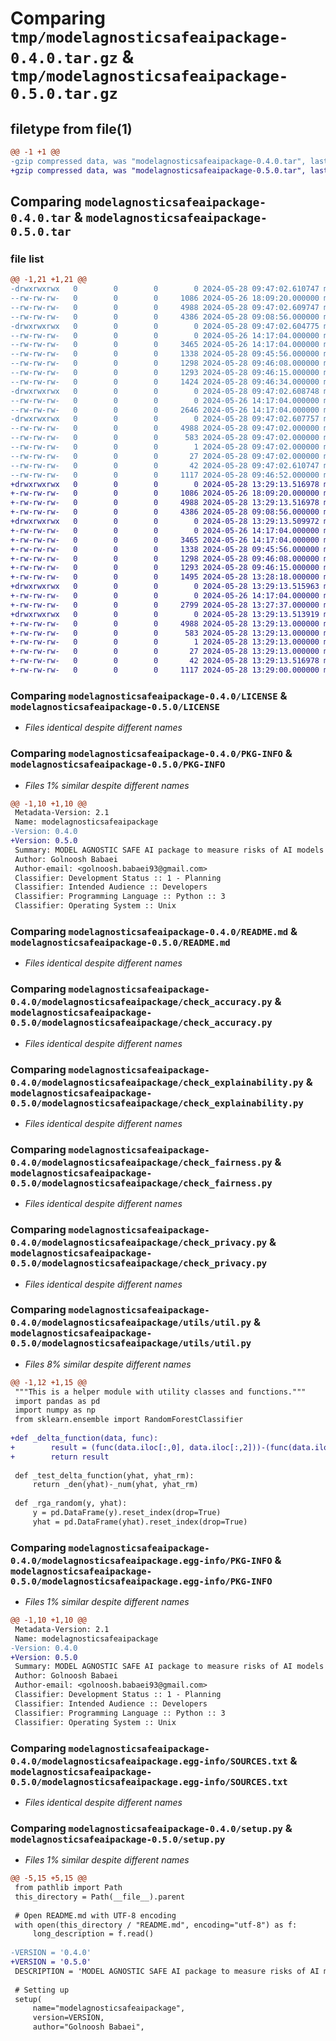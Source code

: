 # Comparing `tmp/modelagnosticsafeaipackage-0.4.0.tar.gz` & `tmp/modelagnosticsafeaipackage-0.5.0.tar.gz`

## filetype from file(1)

```diff
@@ -1 +1 @@
-gzip compressed data, was "modelagnosticsafeaipackage-0.4.0.tar", last modified: Tue May 28 09:47:02 2024, max compression
+gzip compressed data, was "modelagnosticsafeaipackage-0.5.0.tar", last modified: Tue May 28 13:29:13 2024, max compression
```

## Comparing `modelagnosticsafeaipackage-0.4.0.tar` & `modelagnosticsafeaipackage-0.5.0.tar`

### file list

```diff
@@ -1,21 +1,21 @@
-drwxrwxrwx   0        0        0        0 2024-05-28 09:47:02.610747 modelagnosticsafeaipackage-0.4.0/
--rw-rw-rw-   0        0        0     1086 2024-05-26 18:09:20.000000 modelagnosticsafeaipackage-0.4.0/LICENSE
--rw-rw-rw-   0        0        0     4988 2024-05-28 09:47:02.609747 modelagnosticsafeaipackage-0.4.0/PKG-INFO
--rw-rw-rw-   0        0        0     4386 2024-05-28 09:08:56.000000 modelagnosticsafeaipackage-0.4.0/README.md
-drwxrwxrwx   0        0        0        0 2024-05-28 09:47:02.604775 modelagnosticsafeaipackage-0.4.0/modelagnosticsafeaipackage/
--rw-rw-rw-   0        0        0        0 2024-05-26 14:17:04.000000 modelagnosticsafeaipackage-0.4.0/modelagnosticsafeaipackage/__init__.py
--rw-rw-rw-   0        0        0     3465 2024-05-26 14:17:04.000000 modelagnosticsafeaipackage-0.4.0/modelagnosticsafeaipackage/check_accuracy.py
--rw-rw-rw-   0        0        0     1338 2024-05-28 09:45:56.000000 modelagnosticsafeaipackage-0.4.0/modelagnosticsafeaipackage/check_explainability.py
--rw-rw-rw-   0        0        0     1298 2024-05-28 09:46:08.000000 modelagnosticsafeaipackage-0.4.0/modelagnosticsafeaipackage/check_fairness.py
--rw-rw-rw-   0        0        0     1293 2024-05-28 09:46:15.000000 modelagnosticsafeaipackage-0.4.0/modelagnosticsafeaipackage/check_privacy.py
--rw-rw-rw-   0        0        0     1424 2024-05-28 09:46:34.000000 modelagnosticsafeaipackage-0.4.0/modelagnosticsafeaipackage/check_robustness.py
-drwxrwxrwx   0        0        0        0 2024-05-28 09:47:02.608748 modelagnosticsafeaipackage-0.4.0/modelagnosticsafeaipackage/utils/
--rw-rw-rw-   0        0        0        0 2024-05-26 14:17:04.000000 modelagnosticsafeaipackage-0.4.0/modelagnosticsafeaipackage/utils/__init__.py
--rw-rw-rw-   0        0        0     2646 2024-05-26 14:17:04.000000 modelagnosticsafeaipackage-0.4.0/modelagnosticsafeaipackage/utils/util.py
-drwxrwxrwx   0        0        0        0 2024-05-28 09:47:02.607757 modelagnosticsafeaipackage-0.4.0/modelagnosticsafeaipackage.egg-info/
--rw-rw-rw-   0        0        0     4988 2024-05-28 09:47:02.000000 modelagnosticsafeaipackage-0.4.0/modelagnosticsafeaipackage.egg-info/PKG-INFO
--rw-rw-rw-   0        0        0      583 2024-05-28 09:47:02.000000 modelagnosticsafeaipackage-0.4.0/modelagnosticsafeaipackage.egg-info/SOURCES.txt
--rw-rw-rw-   0        0        0        1 2024-05-28 09:47:02.000000 modelagnosticsafeaipackage-0.4.0/modelagnosticsafeaipackage.egg-info/dependency_links.txt
--rw-rw-rw-   0        0        0       27 2024-05-28 09:47:02.000000 modelagnosticsafeaipackage-0.4.0/modelagnosticsafeaipackage.egg-info/top_level.txt
--rw-rw-rw-   0        0        0       42 2024-05-28 09:47:02.610747 modelagnosticsafeaipackage-0.4.0/setup.cfg
--rw-rw-rw-   0        0        0     1117 2024-05-28 09:46:52.000000 modelagnosticsafeaipackage-0.4.0/setup.py
+drwxrwxrwx   0        0        0        0 2024-05-28 13:29:13.516978 modelagnosticsafeaipackage-0.5.0/
+-rw-rw-rw-   0        0        0     1086 2024-05-26 18:09:20.000000 modelagnosticsafeaipackage-0.5.0/LICENSE
+-rw-rw-rw-   0        0        0     4988 2024-05-28 13:29:13.516978 modelagnosticsafeaipackage-0.5.0/PKG-INFO
+-rw-rw-rw-   0        0        0     4386 2024-05-28 09:08:56.000000 modelagnosticsafeaipackage-0.5.0/README.md
+drwxrwxrwx   0        0        0        0 2024-05-28 13:29:13.509972 modelagnosticsafeaipackage-0.5.0/modelagnosticsafeaipackage/
+-rw-rw-rw-   0        0        0        0 2024-05-26 14:17:04.000000 modelagnosticsafeaipackage-0.5.0/modelagnosticsafeaipackage/__init__.py
+-rw-rw-rw-   0        0        0     3465 2024-05-26 14:17:04.000000 modelagnosticsafeaipackage-0.5.0/modelagnosticsafeaipackage/check_accuracy.py
+-rw-rw-rw-   0        0        0     1338 2024-05-28 09:45:56.000000 modelagnosticsafeaipackage-0.5.0/modelagnosticsafeaipackage/check_explainability.py
+-rw-rw-rw-   0        0        0     1298 2024-05-28 09:46:08.000000 modelagnosticsafeaipackage-0.5.0/modelagnosticsafeaipackage/check_fairness.py
+-rw-rw-rw-   0        0        0     1293 2024-05-28 09:46:15.000000 modelagnosticsafeaipackage-0.5.0/modelagnosticsafeaipackage/check_privacy.py
+-rw-rw-rw-   0        0        0     1495 2024-05-28 13:28:18.000000 modelagnosticsafeaipackage-0.5.0/modelagnosticsafeaipackage/check_robustness.py
+drwxrwxrwx   0        0        0        0 2024-05-28 13:29:13.515963 modelagnosticsafeaipackage-0.5.0/modelagnosticsafeaipackage/utils/
+-rw-rw-rw-   0        0        0        0 2024-05-26 14:17:04.000000 modelagnosticsafeaipackage-0.5.0/modelagnosticsafeaipackage/utils/__init__.py
+-rw-rw-rw-   0        0        0     2799 2024-05-28 13:27:37.000000 modelagnosticsafeaipackage-0.5.0/modelagnosticsafeaipackage/utils/util.py
+drwxrwxrwx   0        0        0        0 2024-05-28 13:29:13.513919 modelagnosticsafeaipackage-0.5.0/modelagnosticsafeaipackage.egg-info/
+-rw-rw-rw-   0        0        0     4988 2024-05-28 13:29:13.000000 modelagnosticsafeaipackage-0.5.0/modelagnosticsafeaipackage.egg-info/PKG-INFO
+-rw-rw-rw-   0        0        0      583 2024-05-28 13:29:13.000000 modelagnosticsafeaipackage-0.5.0/modelagnosticsafeaipackage.egg-info/SOURCES.txt
+-rw-rw-rw-   0        0        0        1 2024-05-28 13:29:13.000000 modelagnosticsafeaipackage-0.5.0/modelagnosticsafeaipackage.egg-info/dependency_links.txt
+-rw-rw-rw-   0        0        0       27 2024-05-28 13:29:13.000000 modelagnosticsafeaipackage-0.5.0/modelagnosticsafeaipackage.egg-info/top_level.txt
+-rw-rw-rw-   0        0        0       42 2024-05-28 13:29:13.516978 modelagnosticsafeaipackage-0.5.0/setup.cfg
+-rw-rw-rw-   0        0        0     1117 2024-05-28 13:29:00.000000 modelagnosticsafeaipackage-0.5.0/setup.py
```

### Comparing `modelagnosticsafeaipackage-0.4.0/LICENSE` & `modelagnosticsafeaipackage-0.5.0/LICENSE`

 * *Files identical despite different names*

### Comparing `modelagnosticsafeaipackage-0.4.0/PKG-INFO` & `modelagnosticsafeaipackage-0.5.0/PKG-INFO`

 * *Files 1% similar despite different names*

```diff
@@ -1,10 +1,10 @@
 Metadata-Version: 2.1
 Name: modelagnosticsafeaipackage
-Version: 0.4.0
+Version: 0.5.0
 Summary: MODEL AGNOSTIC SAFE AI package to measure risks of AI models WITHOUT CONSIDERING TYPE OF THE MODEL
 Author: Golnoosh Babaei
 Author-email: <golnoosh.babaei93@gmail.com>
 Classifier: Development Status :: 1 - Planning
 Classifier: Intended Audience :: Developers
 Classifier: Programming Language :: Python :: 3
 Classifier: Operating System :: Unix
```

### Comparing `modelagnosticsafeaipackage-0.4.0/README.md` & `modelagnosticsafeaipackage-0.5.0/README.md`

 * *Files identical despite different names*

### Comparing `modelagnosticsafeaipackage-0.4.0/modelagnosticsafeaipackage/check_accuracy.py` & `modelagnosticsafeaipackage-0.5.0/modelagnosticsafeaipackage/check_accuracy.py`

 * *Files identical despite different names*

### Comparing `modelagnosticsafeaipackage-0.4.0/modelagnosticsafeaipackage/check_explainability.py` & `modelagnosticsafeaipackage-0.5.0/modelagnosticsafeaipackage/check_explainability.py`

 * *Files identical despite different names*

### Comparing `modelagnosticsafeaipackage-0.4.0/modelagnosticsafeaipackage/check_fairness.py` & `modelagnosticsafeaipackage-0.5.0/modelagnosticsafeaipackage/check_fairness.py`

 * *Files identical despite different names*

### Comparing `modelagnosticsafeaipackage-0.4.0/modelagnosticsafeaipackage/check_privacy.py` & `modelagnosticsafeaipackage-0.5.0/modelagnosticsafeaipackage/check_privacy.py`

 * *Files identical despite different names*

### Comparing `modelagnosticsafeaipackage-0.4.0/modelagnosticsafeaipackage/utils/util.py` & `modelagnosticsafeaipackage-0.5.0/modelagnosticsafeaipackage/utils/util.py`

 * *Files 8% similar despite different names*

```diff
@@ -1,12 +1,15 @@
 """This is a helper module with utility classes and functions."""
 import pandas as pd
 import numpy as np
 from sklearn.ensemble import RandomForestClassifier
 
+def _delta_function(data, func):
+        result = (func(data.iloc[:,0], data.iloc[:,2]))-(func(data.iloc[:,0], data.iloc[:,1]))
+        return result
 
 def _test_delta_function(yhat, yhat_rm):
     return _den(yhat)-_num(yhat, yhat_rm)
 
 def _rga_random(y, yhat):
     y = pd.DataFrame(y).reset_index(drop=True)
     yhat = pd.DataFrame(yhat).reset_index(drop=True)
```

### Comparing `modelagnosticsafeaipackage-0.4.0/modelagnosticsafeaipackage.egg-info/PKG-INFO` & `modelagnosticsafeaipackage-0.5.0/modelagnosticsafeaipackage.egg-info/PKG-INFO`

 * *Files 1% similar despite different names*

```diff
@@ -1,10 +1,10 @@
 Metadata-Version: 2.1
 Name: modelagnosticsafeaipackage
-Version: 0.4.0
+Version: 0.5.0
 Summary: MODEL AGNOSTIC SAFE AI package to measure risks of AI models WITHOUT CONSIDERING TYPE OF THE MODEL
 Author: Golnoosh Babaei
 Author-email: <golnoosh.babaei93@gmail.com>
 Classifier: Development Status :: 1 - Planning
 Classifier: Intended Audience :: Developers
 Classifier: Programming Language :: Python :: 3
 Classifier: Operating System :: Unix
```

### Comparing `modelagnosticsafeaipackage-0.4.0/modelagnosticsafeaipackage.egg-info/SOURCES.txt` & `modelagnosticsafeaipackage-0.5.0/modelagnosticsafeaipackage.egg-info/SOURCES.txt`

 * *Files identical despite different names*

### Comparing `modelagnosticsafeaipackage-0.4.0/setup.py` & `modelagnosticsafeaipackage-0.5.0/setup.py`

 * *Files 1% similar despite different names*

```diff
@@ -5,15 +5,15 @@
 from pathlib import Path
 this_directory = Path(__file__).parent
 
 # Open README.md with UTF-8 encoding
 with open(this_directory / "README.md", encoding="utf-8") as f:
     long_description = f.read()
     
-VERSION = '0.4.0'
+VERSION = '0.5.0'
 DESCRIPTION = 'MODEL AGNOSTIC SAFE AI package to measure risks of AI models WITHOUT CONSIDERING TYPE OF THE MODEL'
 
 # Setting up
 setup(
     name="modelagnosticsafeaipackage",
     version=VERSION,
     author="Golnoosh Babaei",
```

